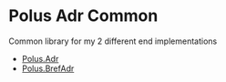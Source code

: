 # Polus Adr Common

Common library for my 2 different end implementations

- [Polus.Adr](https://github.com/polusphp/adr)
- [Polus.BrefAdr](https://github.com/polusphp/adr-bref)

